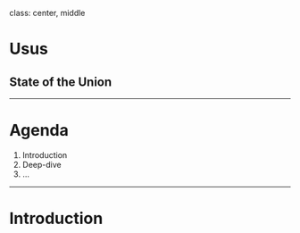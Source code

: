 class: center, middle

# Usus
## State of the Union

---

# Agenda

1. Introduction
2. Deep-dive
3. ...

---

# Introduction
